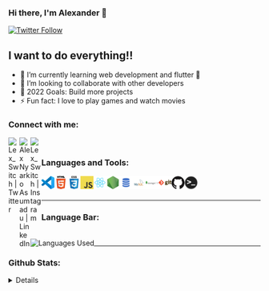 ### Hi there, I'm Alexander  👋 

[![Twitter Follow](https://img.shields.io/twitter/follow/Lex_Switch?color=1DA1F2&logo=twitter&style=for-the-badge)](https://twitter.com/intent/follow?original_referer=https%3A%2F%2Fgithub.com%2Flex_switch&screen_name=Lex_Switch)

## I want to do everything!!
- 🌱 I’m currently learning web development and flutter 🤣
- 👯 I’m looking to collaborate with other developers
- 🥅 2022 Goals: Build more projects
- ⚡ Fun fact: I love to play games and watch movies

### Connect with me:

[<img align="left" alt="Lex_Switch | Twitter" width="22px" src="https://cdn.jsdelivr.net/npm/simple-icons@v3/icons/twitter.svg" />][twitter]
[<img align="left" alt="Alex Nyarko Asumadu | LinkedIn" width="22px" src="https://cdn.jsdelivr.net/npm/simple-icons@v3/icons/linkedin.svg" />][linkedin]
[<img align="left" alt="Lex_Switch | Instagram" width="22px" src="https://cdn.jsdelivr.net/npm/simple-icons@v3/icons/instagram.svg" />][instagram]

<br />

### Languages and Tools:

<img align="left" alt="Visual Studio Code" width="26px" src="https://raw.githubusercontent.com/github/explore/80688e429a7d4ef2fca1e82350fe8e3517d3494d/topics/visual-studio-code/visual-studio-code.png" />
<img align="left" alt="HTML5" width="26px" src="https://raw.githubusercontent.com/github/explore/80688e429a7d4ef2fca1e82350fe8e3517d3494d/topics/html/html.png" />
<img align="left" alt="CSS3" width="26px" src="https://raw.githubusercontent.com/github/explore/80688e429a7d4ef2fca1e82350fe8e3517d3494d/topics/css/css.png" />
<img align="left" alt="JavaScript" width="26px" src="https://raw.githubusercontent.com/github/explore/80688e429a7d4ef2fca1e82350fe8e3517d3494d/topics/javascript/javascript.png" />
<img align="left" alt="React" width="26px" src="https://raw.githubusercontent.com/github/explore/80688e429a7d4ef2fca1e82350fe8e3517d3494d/topics/react/react.png" />
<img align="left" alt="Node.js" width="26px" src="https://raw.githubusercontent.com/github/explore/80688e429a7d4ef2fca1e82350fe8e3517d3494d/topics/nodejs/nodejs.png" />
<img align="left" alt="SQL" width="26px" src="https://raw.githubusercontent.com/github/explore/80688e429a7d4ef2fca1e82350fe8e3517d3494d/topics/sql/sql.png" />
<img align="left" alt="MySQL" width="26px" src="https://raw.githubusercontent.com/github/explore/80688e429a7d4ef2fca1e82350fe8e3517d3494d/topics/mysql/mysql.png" />
<img align="left" alt="MongoDB" width="26px" src="https://raw.githubusercontent.com/github/explore/80688e429a7d4ef2fca1e82350fe8e3517d3494d/topics/mongodb/mongodb.png" />
<img align="left" alt="Git" width="26px" src="https://raw.githubusercontent.com/github/explore/80688e429a7d4ef2fca1e82350fe8e3517d3494d/topics/git/git.png" />
<img align="left" alt="GitHub" width="26px" src="https://raw.githubusercontent.com/github/explore/78df643247d429f6cc873026c0622819ad797942/topics/github/github.png" />
<img align="left" alt="Terminal" width="26px" src="https://raw.githubusercontent.com/github/explore/80688e429a7d4ef2fca1e82350fe8e3517d3494d/topics/terminal/terminal.png" />

<br />
<br />

---


### Language Bar:
<br>

  

  <img align="left" alt="Languages Used" src="https://github-readme-stats.vercel.app/api/top-langs/?username=anuraghazra&layout=compact">
  <!-- [![Top Langs](https://github-readme-stats.vercel.app/api/top-langs/?username=anuraghazra&layout=compact)]() -->


---

### Github Stats:
<details>

  <img align="left" alt="Alex's GitHub Stats" src="https://github-readme-stats.vercel.app/api?username=LexSwitch&show_icons=true&theme=radical" />

</details>




[twitter]: https://twitter.com/lex_switch
[instagram]: https://instagram.com/lex_switch
[linkedin]: https://linkedin.com/in/alex-nyarko-3431a8174


